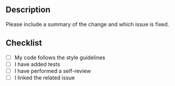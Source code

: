 ## Description

Please include a summary of the change and which issue is fixed.

## Checklist

- [ ] My code follows the style guidelines
- [ ] I have added tests
- [ ] I have performed a self-review
- [ ] I linked the related issue
